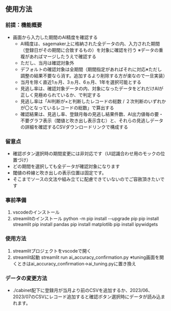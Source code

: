 ## 使用方法

### 前提：機能概要
 * 画面から入力した期間のAI精度を確認する
   - AI精度は、sagemaker上に格納された全データの内、入力された期間（登録日がその期間に合致するもの）を対象に確認を行う
     ※データの重複があればマージしたうえで確認する
   - ただし、当月は確認対象外
   - デフォルトの確認対象は全期間（期間指定があればそれに対応※ただし調整の結果不要なら消す。追加するより削除する方が楽なので一旦実装）
   - 当月を除く直近1ヵ月、3ヵ月、6ヵ月、1年を選択可能とする
   - 見逃し率は、確認対象データの内、対象になったデータをどれだけAIが正しく見極められているか、で判定する　
   - 見逃し率は「AI判断が×と判断したレコードの総数 / ２次判断のいずれかが〇となっているレコードの総数」で算出する
   - 確認結果は、見逃し率、登録月毎の見逃し結果件数、AI出力値毎の要・不要グラフ表示（閾値と吹き出し表示含む）と、それらの見逃しデータの詳細を確認するCSVダウンロードリンクで構成する

### 留意点
 * 確認ボタン選択時の期間変更には非対応です（UI認識合わせ用のモックの位置づけ）
 * どの期間を選択しても全データが確認対象になります
 * 閾値の枠線と吹き出しの表示位置は固定です。
 * そこまでソースの文法や組み立てに配慮できていないのでご容赦頂きたいです

### 事前準備
 1. vscodeのインストール
 2. streamlitのインストール
    python -m pip install --upgrade pip
	pip install streamlit
	pip install pandas
	pip install matplotlib
	pip install ipywidgets

### 使用方法
 1. streamlitプロジェクトをvscodeで開く
 2. streamlit起動
	streamlit run ai_accuracy_confirmation.py
 ※tuning画面を開くときはai_accuracy_confirmation→ai_tuning.pyに置き換え

### データの変更方法
 * ./cabinet配下に登録月が当月より前のCSVを追加するか、2023/06、2023/07のCSVにレコード追加すると確認ボタン選択時にデータが読み込まれます。
